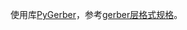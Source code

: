 使用库[PyGerber](https://pypi.org/project/pygerber/)，参考[gerber层格式规格](https://www.ucamco.com/files/downloads/file_en/456/gerber-layer-format-specification-revision-2023-03_en.pdf)。